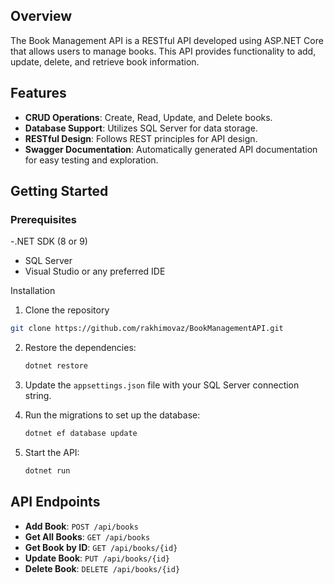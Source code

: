 ## Overview

The Book Management API is a RESTful API developed using ASP.NET Core that allows users to manage books. This API provides functionality to add, update, delete, and retrieve book information.

## Features

- **CRUD Operations**: Create, Read, Update, and Delete books.
- **Database Support**: Utilizes SQL Server for data storage.
- **RESTful Design**: Follows REST principles for API design.
- **Swagger Documentation**: Automatically generated API documentation for easy testing and exploration.

## Getting Started

### Prerequisites

-.NET SDK (8 or 9)
- SQL Server
- Visual Studio or any preferred IDE

 Installation

 1. Clone the repository
```bash
git clone https://github.com/rakhimovaz/BookManagementAPI.git
```

2. Restore the dependencies:
   ```bash
   dotnet restore
   ```

3. Update the `appsettings.json` file with your SQL Server connection string.

4. Run the migrations to set up the database:
   ```bash
   dotnet ef database update
   ```

5. Start the API:
   ```bash
   dotnet run
   ```

## API Endpoints

- **Add Book**: `POST /api/books`
- **Get All Books**: `GET /api/books`
- **Get Book by ID**: `GET /api/books/{id}`
- **Update Book**: `PUT /api/books/{id}`
- **Delete Book**: `DELETE /api/books/{id}`

